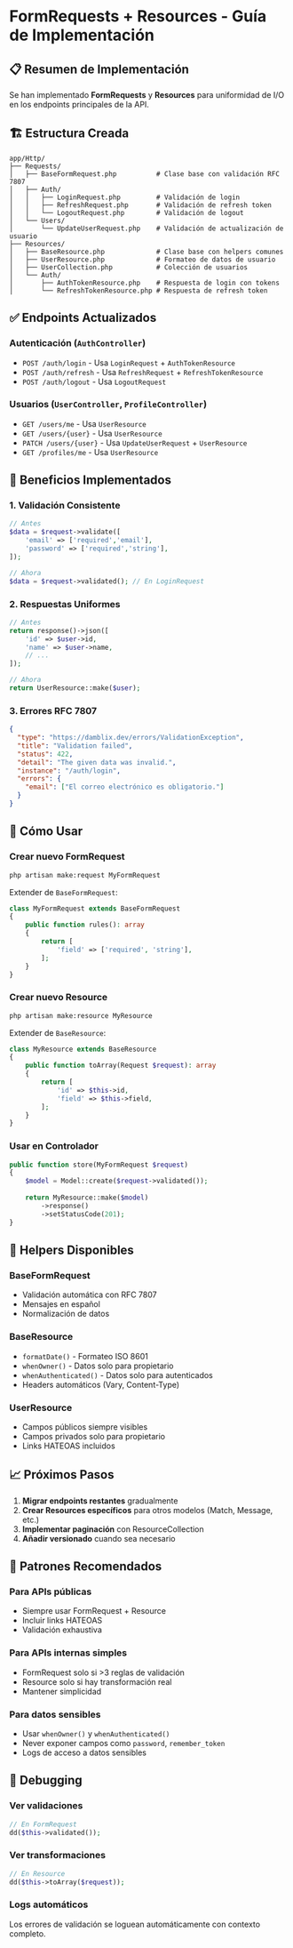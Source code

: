 # FormRequests + Resources - Guía de Implementación

## 📋 Resumen de Implementación

Se han implementado **FormRequests** y **Resources** para uniformidad de I/O en los endpoints principales de la API.

## 🏗️ Estructura Creada

```
app/Http/
├── Requests/
│   ├── BaseFormRequest.php          # Clase base con validación RFC 7807
│   ├── Auth/
│   │   ├── LoginRequest.php         # Validación de login
│   │   ├── RefreshRequest.php       # Validación de refresh token
│   │   └── LogoutRequest.php        # Validación de logout
│   └── Users/
│       └── UpdateUserRequest.php    # Validación de actualización de usuario
├── Resources/
│   ├── BaseResource.php             # Clase base con helpers comunes
│   ├── UserResource.php             # Formateo de datos de usuario
│   ├── UserCollection.php           # Colección de usuarios
│   └── Auth/
│       ├── AuthTokenResource.php    # Respuesta de login con tokens
│       └── RefreshTokenResource.php # Respuesta de refresh token
```

## ✅ Endpoints Actualizados

### Autenticación (`AuthController`)
- `POST /auth/login` - Usa `LoginRequest` + `AuthTokenResource`
- `POST /auth/refresh` - Usa `RefreshRequest` + `RefreshTokenResource`  
- `POST /auth/logout` - Usa `LogoutRequest`

### Usuarios (`UserController`, `ProfileController`)
- `GET /users/me` - Usa `UserResource`
- `GET /users/{user}` - Usa `UserResource`
- `PATCH /users/{user}` - Usa `UpdateUserRequest` + `UserResource`
- `GET /profiles/me` - Usa `UserResource`

## 🎯 Beneficios Implementados

### 1. **Validación Consistente**
```php
// Antes
$data = $request->validate([
    'email' => ['required','email'],
    'password' => ['required','string'],
]);

// Ahora
$data = $request->validated(); // En LoginRequest
```

### 2. **Respuestas Uniformes**
```php
// Antes
return response()->json([
    'id' => $user->id,
    'name' => $user->name,
    // ...
]);

// Ahora
return UserResource::make($user);
```

### 3. **Errores RFC 7807**
```json
{
  "type": "https://damblix.dev/errors/ValidationException",
  "title": "Validation failed",
  "status": 422,
  "detail": "The given data was invalid.",
  "instance": "/auth/login",
  "errors": {
    "email": ["El correo electrónico es obligatorio."]
  }
}
```

## 🚀 Cómo Usar

### Crear nuevo FormRequest
```bash
php artisan make:request MyFormRequest
```

Extender de `BaseFormRequest`:
```php
class MyFormRequest extends BaseFormRequest
{
    public function rules(): array
    {
        return [
            'field' => ['required', 'string'],
        ];
    }
}
```

### Crear nuevo Resource
```bash
php artisan make:resource MyResource
```

Extender de `BaseResource`:
```php
class MyResource extends BaseResource
{
    public function toArray(Request $request): array
    {
        return [
            'id' => $this->id,
            'field' => $this->field,
        ];
    }
}
```

### Usar en Controlador
```php
public function store(MyFormRequest $request)
{
    $model = Model::create($request->validated());
    
    return MyResource::make($model)
        ->response()
        ->setStatusCode(201);
}
```

## 🔧 Helpers Disponibles

### BaseFormRequest
- Validación automática con RFC 7807
- Mensajes en español
- Normalización de datos

### BaseResource
- `formatDate()` - Formateo ISO 8601
- `whenOwner()` - Datos solo para propietario
- `whenAuthenticated()` - Datos solo para autenticados
- Headers automáticos (Vary, Content-Type)

### UserResource
- Campos públicos siempre visibles
- Campos privados solo para propietario
- Links HATEOAS incluidos

## 📈 Próximos Pasos

1. **Migrar endpoints restantes** gradualmente
2. **Crear Resources específicos** para otros modelos (Match, Message, etc.)
3. **Implementar paginación** con ResourceCollection
4. **Añadir versionado** cuando sea necesario

## 🎨 Patrones Recomendados

### Para APIs públicas
- Siempre usar FormRequest + Resource
- Incluir links HATEOAS
- Validación exhaustiva

### Para APIs internas simples
- FormRequest solo si >3 reglas de validación
- Resource solo si hay transformación real
- Mantener simplicidad

### Para datos sensibles
- Usar `whenOwner()` y `whenAuthenticated()`
- Never exponer campos como `password`, `remember_token`
- Logs de acceso a datos sensibles

## 🐛 Debugging

### Ver validaciones
```php
// En FormRequest
dd($this->validated());
```

### Ver transformaciones
```php
// En Resource
dd($this->toArray($request));
```

### Logs automáticos
Los errores de validación se loguean automáticamente con contexto completo.

